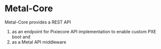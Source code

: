# Metal-Core

Metal-Core provides a REST API
1. as an endpoint for Pixiecore API implementation to enable custom PXE boot and
1. as a Metal API middleware

